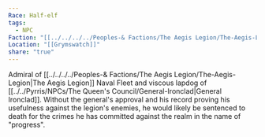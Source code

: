 ```yaml
---
Race: Half-elf
tags:
  - NPC
Faction: "[[../../../../Peoples-& Factions/The Aegis Legion/The-Aegis-Legion|The Aegis Legion]]"
Location: "[[Grymswatch]]"
share: "true"
---
```



Admiral of [[../../../../Peoples-& Factions/The Aegis Legion/The-Aegis-Legion|The Aegis Legion]] Naval Fleet and viscous lapdog of [[../../Pyrris/NPCs/The Queen's Council/General-Ironclad|General Ironclad]]. Without the general's approval and his record proving his usefulness against the legion's enemies, he would likely be sentenced to death for the crimes he has committed against the realm in the name of "progress". 